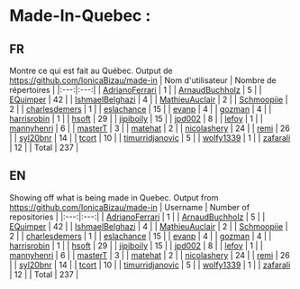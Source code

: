 # Made-In-Quebec : 
## FR 
Montre ce qui est fait au Québec.
Output de https://github.com/IonicaBizau/made-in 
| Nom d'utilisateur | Nombre de répertoires |
|:---:|:---:|
| [AdrianoFerrari](https://github.com/AdrianoFerrari) | 1 |
| [ArnaudBuchholz](https://github.com/ArnaudBuchholz) | 5 |
| [EQuimper](https://github.com/EQuimper) | 42 |
| [IshmaelBelghazi](https://github.com/IshmaelBelghazi) | 4 |
| [MathieuAuclair](https://github.com/MathieuAuclair) | 2 |
| [Schmoopiie](https://github.com/Schmoopiie) | 2 |
| [charlesdemers](https://github.com/charlesdemers) | 1 |
| [eslachance](https://github.com/eslachance) | 15 |
| [evanp](https://github.com/evanp) | 4 |
| [gozman](https://github.com/gozman) | 4 |
| [harrisrobin](https://github.com/harrisrobin) | 1 |
| [hsoft](https://github.com/hsoft) | 29 |
| [jipiboily](https://github.com/jipiboily) | 15 |
| [jpd002](https://github.com/jpd002) | 8 |
| [lefoy](https://github.com/lefoy) | 1 |
| [mannyhenri](https://github.com/mannyhenri) | 6 |
| [masterT](https://github.com/masterT) | 3 |
| [matehat](https://github.com/matehat) | 2 |
| [nicolashery](https://github.com/nicolashery) | 24 |
| [remi](https://github.com/remi) | 26 |
| [syl20bnr](https://github.com/syl20bnr) | 14 |
| [tcort](https://github.com/tcort) | 10 |
| [timurridjanovic](https://github.com/timurridjanovic) | 5 |
| [wolfy1339](https://github.com/wolfy1339) | 1 |
| [zafarali](https://github.com/zafarali) | 12 |
| Total | 237 |
## EN 
Showing off what is being made in Quebec.
Output from https://github.com/IonicaBizau/made-in 
| Username | Number of repositories |
|:---:|:---:|
| [AdrianoFerrari](https://github.com/AdrianoFerrari) | 1 |
| [ArnaudBuchholz](https://github.com/ArnaudBuchholz) | 5 |
| [EQuimper](https://github.com/EQuimper) | 42 |
| [IshmaelBelghazi](https://github.com/IshmaelBelghazi) | 4 |
| [MathieuAuclair](https://github.com/MathieuAuclair) | 2 |
| [Schmoopiie](https://github.com/Schmoopiie) | 2 |
| [charlesdemers](https://github.com/charlesdemers) | 1 |
| [eslachance](https://github.com/eslachance) | 15 |
| [evanp](https://github.com/evanp) | 4 |
| [gozman](https://github.com/gozman) | 4 |
| [harrisrobin](https://github.com/harrisrobin) | 1 |
| [hsoft](https://github.com/hsoft) | 29 |
| [jipiboily](https://github.com/jipiboily) | 15 |
| [jpd002](https://github.com/jpd002) | 8 |
| [lefoy](https://github.com/lefoy) | 1 |
| [mannyhenri](https://github.com/mannyhenri) | 6 |
| [masterT](https://github.com/masterT) | 3 |
| [matehat](https://github.com/matehat) | 2 |
| [nicolashery](https://github.com/nicolashery) | 24 |
| [remi](https://github.com/remi) | 26 |
| [syl20bnr](https://github.com/syl20bnr) | 14 |
| [tcort](https://github.com/tcort) | 10 |
| [timurridjanovic](https://github.com/timurridjanovic) | 5 |
| [wolfy1339](https://github.com/wolfy1339) | 1 |
| [zafarali](https://github.com/zafarali) | 12 |
| Total | 237 |
